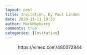 ```yaml
---
layout: post
title: Invitation, by Paul Linden
date: 2020-11-11 19:30
author: MarkMayberry
comments: true
categories: [Invitation]
---
```

<!-- wp:core-embed/vimeo {"url":"https://vimeo.com/480072844","type":"video","providerNameSlug":"vimeo","className":"wp-embed-aspect-4-3 wp-has-aspect-ratio"} -->
<figure class="wp-block-embed-vimeo wp-block-embed is-type-video is-provider-vimeo wp-embed-aspect-4-3 wp-has-aspect-ratio"><div class="wp-block-embed__wrapper">
https://vimeo.com/480072844
</div></figure>
<!-- /wp:core-embed/vimeo -->
